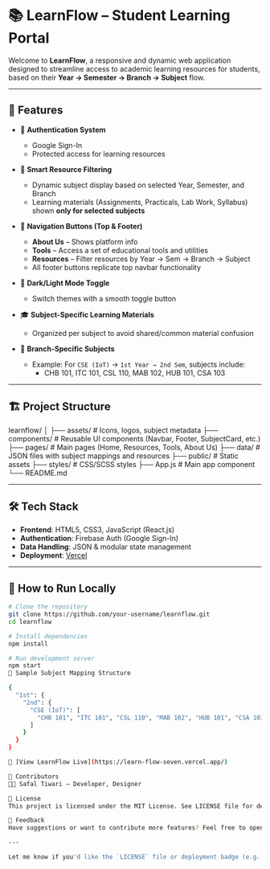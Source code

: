 # 📚 LearnFlow – Student Learning Portal

Welcome to **LearnFlow**, a responsive and dynamic web application designed to streamline access to academic learning resources for students, based on their **Year → Semester → Branch → Subject** flow.

---

## 🚀 Features

- 🔐 **Authentication System**
  - Google Sign-In
  - Protected access for learning resources

- 📁 **Smart Resource Filtering**
  - Dynamic subject display based on selected Year, Semester, and Branch
  - Learning materials (Assignments, Practicals, Lab Work, Syllabus) shown **only for selected subjects**

- 📌 **Navigation Buttons (Top & Footer)**
  - **About Us** – Shows platform info
  - **Tools** – Access a set of educational tools and utilities
  - **Resources** – Filter resources by Year → Sem → Branch → Subject
  - All footer buttons replicate top navbar functionality

- 🌙 **Dark/Light Mode Toggle**
  - Switch themes with a smooth toggle button

- 🎓 **Subject-Specific Learning Materials**
  - Organized per subject to avoid shared/common material confusion

- 🧠 **Branch-Specific Subjects**
  - Example: For `CSE (IoT)` → `1st Year → 2nd Sem`, subjects include:
    - CHB 101, ITC 101, CSL 110, MAB 102, HUB 101, CSA 103

---

## 🏗️ Project Structure

learnflow/
│
├── assets/ # Icons, logos, subject metadata
├── components/ # Reusable UI components (Navbar, Footer, SubjectCard, etc.)
├── pages/ # Main pages (Home, Resources, Tools, About Us)
├── data/ # JSON files with subject mappings and resources
├── public/ # Static assets
├── styles/ # CSS/SCSS styles
├── App.js # Main app component
└── README.md

---

## 🛠️ Tech Stack

- **Frontend**: HTML5, CSS3, JavaScript (React.js)
- **Authentication**: Firebase Auth (Google Sign-In)
- **Data Handling**: JSON & modular state management
- **Deployment**: [Vercel](https://learn-flow-seven.vercel.app/) 

---

## 🔧 How to Run Locally

```bash
# Clone the repository
git clone https://github.com/your-username/learnflow.git
cd learnflow

# Install dependencies
npm install

# Run development server
npm start
📂 Sample Subject Mapping Structure

{
  "1st": {
    "2nd": {
      "CSE (IoT)": [
        "CHB 101", "ITC 101", "CSL 110", "MAB 102", "HUB 101", "CSA 103"
      ]
    }
  }
}

🔗 [View LearnFlow Live](https://learn-flow-seven.vercel.app/)

🤝 Contributors
👨‍💻 Safal Tiwari – Developer, Designer

📜 License
This project is licensed under the MIT License. See LICENSE file for details.

📩 Feedback
Have suggestions or want to contribute more features? Feel free to open an Issue or Pull Request.

---

Let me know if you'd like the `LICENSE` file or deployment badge (e.g., Vercel/Netlify) added too.
